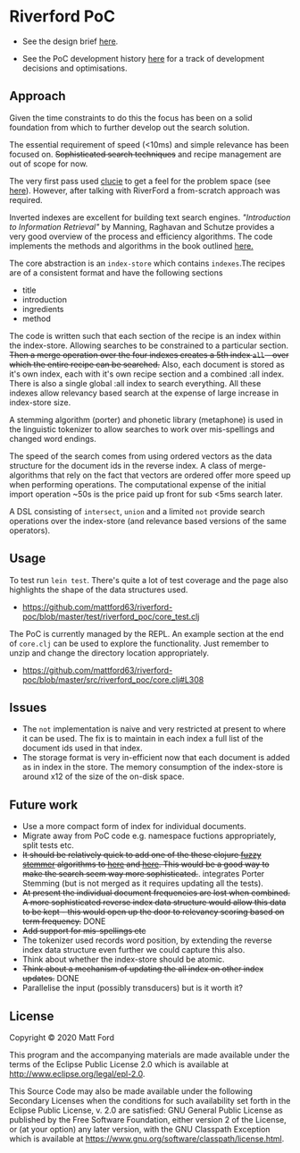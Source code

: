 # Riverford PoC

- See the design brief [here](https://github.com/riverford/recipe-search-tech-test).

- See the PoC development history
[here](https://github.com/mattford63/riverford-poc/commits/master) for
a track of development decisions and optimisations.

## Approach

Given the time constraints to do this the focus has been on a solid
foundation from which to further develop out the search solution.

The essential requirement of speed (<10ms) and simple relevance has been
focused on. ~~Sophisticated search techniques~~ and recipe management are
out of scope for now.

The very first pass used
[clucie](https://github.com/federkasten/clucie) to get a feel for the
problem space (see
[here](https://github.com/mattford63/riverford-poc/blob/b7f7e4901a762d387f80943af4aab2c49d9601b7/src/riverford_poc/core.clj)).
However, after talking with RiverFord a from-scratch approach was
required.

Inverted indexes are excellent for building text search
engines. _"Introduction to Information Retrieval"_ by Manning,
Raghavan and Schutze provides a very good overview of the process and
efficiency algorithms.  The code implements the methods and algorithms
in the book outlined
[here.](https://nlp.stanford.edu/IR-book/html/htmledition/a-first-take-at-building-an-inverted-index-1.html)

The core abstraction is an `index-store` which contains `indexes`.The
recipes are of a consistent format and have the following sections

- title
- introduction
- ingredients
- method

The code is written such that each section of the recipe is an index
within the index-store.  Allowing searches to be constrained to a
particular section.  ~~Then a merge operation over the four indexes
creates a 5th index `all` - over which the entire recipe can be
searched.~~ Also, each document is stored as it's own index, each with
it's own recipe section and a combined :all index.  There is also a
single global :all index to search everything.  All these indexes
allow relevancy based search at the expense of large increase in
index-store size.

A stemming algorithm (porter) and phonetic library (metaphone) is used
in the linguistic tokenizer to allow searches to work over
mis-spellings and changed word endings.

The speed of the search comes from using ordered vectors as the
data structure for the document ids in the reverse index. A class of
merge-algorithms that rely on the fact that vectors are ordered offer
more speed up when performing operations.  The computational expense
of the initial import operation ~50s is the price paid up front for
sub <5ms search later.

A DSL consisting of `intersect`, `union` and a limited `not` provide
search operations over the index-store (and relevance based versions
of the same operators).

## Usage

To test run `lein test`.  There's quite a lot of test coverage and the
page also highlights the shape of the data structures used.

- https://github.com/mattford63/riverford-poc/blob/master/test/riverford_poc/core_test.clj

The PoC is currently managed by the REPL. An example section at the
end of `core.clj` can be used to explore the functionality.  Just
remember to unzip and change the directory location appropriately.

- https://github.com/mattford63/riverford-poc/blob/master/src/riverford_poc/core.clj#L308

## Issues

- The `not` implementation is naive and very restricted at present to
  where it can be used.  The fix is to maintain in each index a full
  list of the document ids used in that index.
- The storage format is very in-efficient now that each document is added
  as in index in the store.  The memory consumption of the index-store
  is around x12 of the size of the on-disk space.


## Future work

- Use a more compact form of index for individual documents.
- Migrate away from PoC code e.g. namespace fuctions appropriately,
  split tests etc.
- ~~It should be relatively quick to add one of the these clojure
  [fuzzy
  stemmer](https://yomguithereal.github.io/clj-fuzzy/clojure.html)
  algorithms to
  [here](https://github.com/mattford63/riverford-poc/blob/master/src/riverford_poc/core.clj#L76)
  and
  [here](https://github.com/mattford63/riverford-poc/blob/master/src/riverford_poc/core.clj#L174).
  This would be a good way to make the search seem way more
  sophisticated.~~.
  integrates Porter Stemming (but is not merged as it requires updating all the tests).
- ~~At present the individual document frequencies are lost when
  combined. A more sophisticated reverse index data structure would
  allow this data to be kept - this would open up the door to
  relevancy scoring based on term frequency.~~ DONE
- ~~Add support for mis-spellings etc~~
- The tokenizer used records word position, by extending the reverse
  index data structure even further we could capture this also.
- Think about whether the index-store should be atomic.
- ~~Think about a mechanism of updating the all index on other index updates.~~ DONE
- Parallelise the input (possibly transducers) but is it worth it?


## License

Copyright © 2020 Matt Ford

This program and the accompanying materials are made available under the
terms of the Eclipse Public License 2.0 which is available at
http://www.eclipse.org/legal/epl-2.0.

This Source Code may also be made available under the following Secondary
Licenses when the conditions for such availability set forth in the Eclipse
Public License, v. 2.0 are satisfied: GNU General Public License as published by
the Free Software Foundation, either version 2 of the License, or (at your
option) any later version, with the GNU Classpath Exception which is available
at https://www.gnu.org/software/classpath/license.html.
